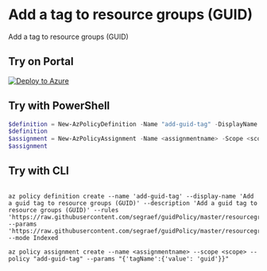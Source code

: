 # Add a tag to resource groups (GUID)

Add a tag to resource groups (GUID)

## Try on Portal

[![Deploy to Azure](http://azuredeploy.net/deploybutton.png)](https://portal.azure.com/#blade/Microsoft_Azure_Policy/CreatePolicyDefinitionBlade/uri/https%3A%2F%2Fraw.githubusercontent.com%2Fsegraef%2FguidPolicy%2Fmaster%2Fresourcegroups%2Fazurepolicy.json)

## Try with PowerShell

````powershell
$definition = New-AzPolicyDefinition -Name "add-guid-tag" -DisplayName "Add a tag to resource groups (GUID)" -description "Add a tag to resource groups (GUID)" -Policy 'https://raw.githubusercontent.com/segraef/guidPolicy/master/resourcegroups/azurepolicy.rules.json' -Parameter 'https://raw.githubusercontent.com/segraef/guidPolicy/master/resourcegroups/azurepolicy.parameters.json' -Mode Indexed
$definition
$assignment = New-AzPolicyAssignment -Name <assignmentname> -Scope <scope>  -tagName 'guid' -PolicyDefinition $definition
$assignment 
````



## Try with CLI

````cli

az policy definition create --name 'add-guid-tag' --display-name 'Add a guid tag to resource groups (GUID)' --description 'Add a guid tag to resource groups (GUID)' --rules 'https://raw.githubusercontent.com/segraef/guidPolicy/master/resourcegroups/azurepolicy.rules.json' --params 'https://raw.githubusercontent.com/segraef/guidPolicy/master/resourcegroups/azurepolicy.parameters.json' --mode Indexed

az policy assignment create --name <assignmentname> --scope <scope> --policy "add-guid-tag" --params "{'tagName':{'value': 'guid'}}"

````